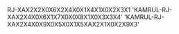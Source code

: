 RJ-XAX2X2X0X6X2X4X0X1X4X1X0X2X3X1
'KAMRUL-RJ-XAX2X4X0X6X1X7X0X0X8X1X0X3X3X4'
'KAMRUL-RJ-XAX2X4X0X9X0X5X0X1X5XAX2X1X0X2X9X3'
